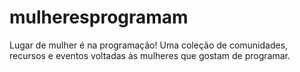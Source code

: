 # mulheresprogramam
Lugar de mulher é na programação! Uma coleção de comunidades, recursos e eventos voltadas às mulheres que gostam de programar.

